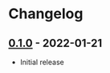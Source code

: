# Changelog

## [0.1.0] - 2022-01-21

- Initial release

<!-- http://keepachangelog.com/ -->

<!-- [0.1.1]: https://github.com/lzb0530/zb_pages/compare/v0.1.0...v0.1.1 -->
[0.1.0]: https://github.com/lzb0530/zb_pages/releases/tag/v0.1.0
